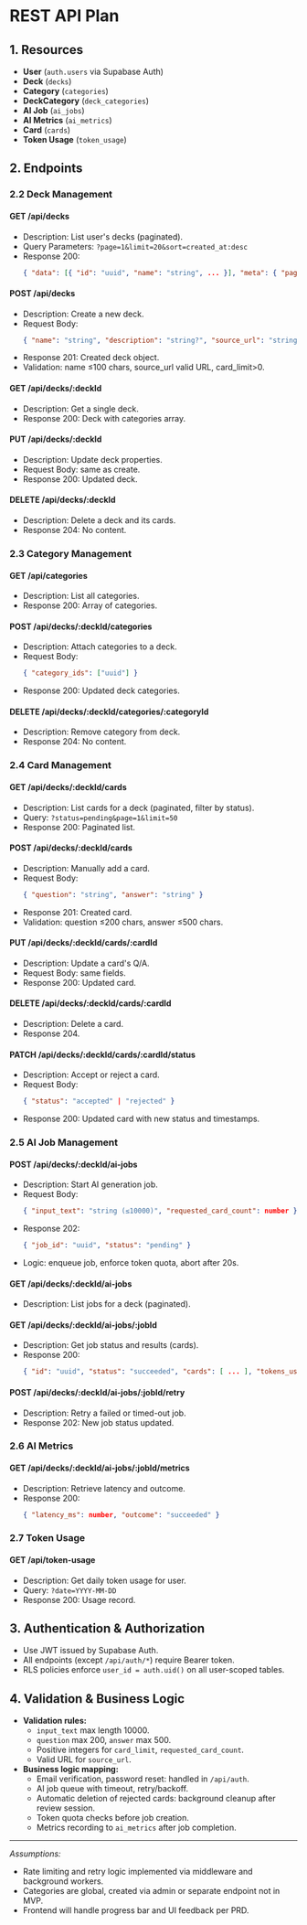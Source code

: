 # REST API Plan

## 1. Resources

- **User** (`auth.users` via Supabase Auth)
- **Deck** (`decks`)
- **Category** (`categories`)
- **DeckCategory** (`deck_categories`)
- **AI Job** (`ai_jobs`)
- **AI Metrics** (`ai_metrics`)
- **Card** (`cards`)
- **Token Usage** (`token_usage`)

## 2. Endpoints

### 2.2 Deck Management

#### GET /api/decks
- Description: List user's decks (paginated).
- Query Parameters: `?page=1&limit=20&sort=created_at:desc`
- Response 200:
  ```json
  { "data": [{ "id": "uuid", "name": "string", ... }], "meta": { "page":1, "total":100 } }
  ```

#### POST /api/decks
- Description: Create a new deck.
- Request Body:
  ```json
  { "name": "string", "description": "string?", "source_url": "string", "card_limit": number?, "category_ids": ["uuid"]? }
  ```
- Response 201: Created deck object.
- Validation: name ≤100 chars, source_url valid URL, card_limit>0.

#### GET /api/decks/:deckId
- Description: Get a single deck.
- Response 200: Deck with categories array.

#### PUT /api/decks/:deckId
- Description: Update deck properties.
- Request Body: same as create.
- Response 200: Updated deck.

#### DELETE /api/decks/:deckId
- Description: Delete a deck and its cards.
- Response 204: No content.

### 2.3 Category Management

#### GET /api/categories
- Description: List all categories.
- Response 200: Array of categories.

#### POST /api/decks/:deckId/categories
- Description: Attach categories to a deck.
- Request Body:
  ```json
  { "category_ids": ["uuid"] }
  ```
- Response 200: Updated deck categories.

#### DELETE /api/decks/:deckId/categories/:categoryId
- Description: Remove category from deck.
- Response 204: No content.

### 2.4 Card Management

#### GET /api/decks/:deckId/cards
- Description: List cards for a deck (paginated, filter by status).
- Query: `?status=pending&page=1&limit=50`
- Response 200: Paginated list.

#### POST /api/decks/:deckId/cards
- Description: Manually add a card.
- Request Body:
  ```json
  { "question": "string", "answer": "string" }
  ```
- Response 201: Created card.
- Validation: question ≤200 chars, answer ≤500 chars.

#### PUT /api/decks/:deckId/cards/:cardId
- Description: Update a card's Q/A.
- Request Body: same fields.
- Response 200: Updated card.

#### DELETE /api/decks/:deckId/cards/:cardId
- Description: Delete a card.
- Response 204.

#### PATCH /api/decks/:deckId/cards/:cardId/status
- Description: Accept or reject a card.
- Request Body:
  ```json
  { "status": "accepted" | "rejected" }
  ```
- Response 200: Updated card with new status and timestamps.

### 2.5 AI Job Management

#### POST /api/decks/:deckId/ai-jobs
- Description: Start AI generation job.
- Request Body:
  ```json
  { "input_text": "string (≤10000)", "requested_card_count": number }
  ```
- Response 202:
  ```json
  { "job_id": "uuid", "status": "pending" }
  ```
- Logic: enqueue job, enforce token quota, abort after 20s.

#### GET /api/decks/:deckId/ai-jobs
- Description: List jobs for a deck (paginated).

#### GET /api/decks/:deckId/ai-jobs/:jobId
- Description: Get job status and results (cards).
- Response 200:
  ```json
  { "id": "uuid", "status": "succeeded", "cards": [ ... ], "tokens_used": number }
  ```

#### POST /api/decks/:deckId/ai-jobs/:jobId/retry
- Description: Retry a failed or timed-out job.
- Response 202: New job status updated.

### 2.6 AI Metrics

#### GET /api/decks/:deckId/ai-jobs/:jobId/metrics
- Description: Retrieve latency and outcome.
- Response 200:
  ```json
  { "latency_ms": number, "outcome": "succeeded" }
  ```

### 2.7 Token Usage

#### GET /api/token-usage
- Description: Get daily token usage for user.
- Query: `?date=YYYY-MM-DD`
- Response 200: Usage record.

## 3. Authentication & Authorization

- Use JWT issued by Supabase Auth.
- All endpoints (except `/api/auth/*`) require Bearer token.
- RLS policies enforce `user_id = auth.uid()` on all user-scoped tables.

## 4. Validation & Business Logic

- **Validation rules:**
  - `input_text` max length 10000.
  - `question` max 200, `answer` max 500.
  - Positive integers for `card_limit`, `requested_card_count`.
  - Valid URL for `source_url`.
- **Business logic mapping:**
  - Email verification, password reset: handled in `/api/auth`.
  - AI job queue with timeout, retry/backoff.
  - Automatic deletion of rejected cards: background cleanup after review session.
  - Token quota checks before job creation.
  - Metrics recording to `ai_metrics` after job completion.

---

*Assumptions:*
- Rate limiting and retry logic implemented via middleware and background workers.
- Categories are global, created via admin or separate endpoint not in MVP.
- Frontend will handle progress bar and UI feedback per PRD. 